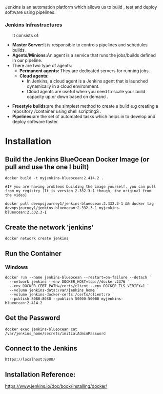 <p>Jenkins is an automation platform which allows us to build , test and deploy software using pipelines.</p>

<h3>Jenkins Infrastructures</h3>

<ul>
    <p>It consists of:</p>
    <li><b>Master Server:</b>It is responsible to  controls pipelines and schedules builds.</li>
    <li><b>Agents/Minions:</b>An agent is a service that runs the jobs/builds defined in our pipeline.</li>
    <li>There are two type of agents:
        <ul>
            <li><b>Permanent agents: </b>They are dedicated servers for running jobs.</li>
            <li><b>Cloud agents: </b>
                <ul>
                    <li> In Jenkins, a cloud agent is a Jenkins agent that is launched dynamically in a cloud environment.</li>
                    <li> Cloud agents are useful when you need to scale your build capacity up or down based on demand .</li>
                </ul>
            </li>
        </ul>
    </li>
</ul>


<ul>
    <li><b>Freestyle builds:</b>are the simplest method to create a build e.g creating a repository /container using shell scriptingS .</li>
    <li><b>Pipelines:</b>are the set of automated tasks which helps in to develop and deploy software faster. </li>
</ul>



# Installation
## Build the Jenkins BlueOcean Docker Image (or pull and use the one I built)
```
docker build -t myjenkins-blueocean:2.414.2 .

#IF you are having problems building the image yourself, you can pull from my registry (It is version 2.332.3-1 though, the original from the video)

docker pull devopsjourney1/jenkins-blueocean:2.332.3-1 && docker tag devopsjourney1/jenkins-blueocean:2.332.3-1 myjenkins-blueocean:2.332.3-1
```

## Create the network 'jenkins'
```
docker network create jenkins
```



## Run the Container

### Windows
```
docker run --name jenkins-blueocean --restart=on-failure --detach `
  --network jenkins --env DOCKER_HOST=tcp://docker:2376 `
  --env DOCKER_CERT_PATH=/certs/client --env DOCKER_TLS_VERIFY=1 `
  --volume jenkins-data:/var/jenkins_home `
  --volume jenkins-docker-certs:/certs/client:ro `
  --publish 8080:8080 --publish 50000:50000 myjenkins-blueocean:2.414.2
```


## Get the Password
```
docker exec jenkins-blueocean cat /var/jenkins_home/secrets/initialAdminPassword
```

## Connect to the Jenkins
```
https://localhost:8080/
```

## Installation Reference:
https://www.jenkins.io/doc/book/installing/docker/
